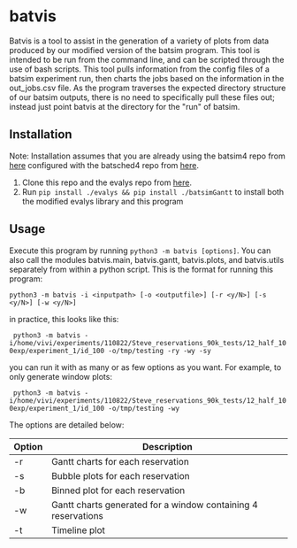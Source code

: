 # batvis
Batvis is a tool to assist in the generation of a variety of plots from data produced by our modified version of the batsim program. This tool is intended to be run from the command line, and can be scripted through the use of bash scripts. This tool pulls information from the config files of a batsim experiment run, then charts the jobs based on the information in the out_jobs.csv file. As the program traverses the expected directory structure of our batsim outputs, there is no need to specifically pull these files out; instead just point batvis at the directory for the "run" of batsim. 
## Installation
Note: Installation assumes that you are already using the batsim4 repo from [here]() configured with the batsched4 repo from [here]().

1. Clone this repo and the evalys repo from [here](https://gitlab.newmexicoconsortium.org/lanl-ccu/evalys). 
2. Run `pip install ./evalys && pip install ./batsimGantt` to install both the modified evalys library and this program

## Usage
Execute this program by running `python3 -m batvis [options]`. You can also call the modules batvis.main, batvis.gantt, batvis.plots, and batvis.utils separately from within a python script. This is the format for running this program:

``` python3 -m batvis -i <inputpath> [-o <outputfile>] [-r <y/N>] [-s <y/N>] [-w <y/N>] ```

in practice, this looks like this:

``` python3 -m batvis -i/home/vivi/experiments/110822/Steve_reservations_90k_tests/12_half_100exp/experiment_1/id_100 -o/tmp/testing -ry -wy -sy```

you can run it with as many or as few options as you want. For example, to only generate window plots:

``` python3 -m batvis -i/home/vivi/experiments/110822/Steve_reservations_90k_tests/12_half_100exp/experiment_1/id_100 -o/tmp/testing -wy```

The options are detailed below:

| Option | Description                                                   |
|--------|---------------------------------------------------------------|
| -r     | Gantt charts for each reservation                             |
| -s     | Bubble plots for each reservation                             |
| -b     | Binned plot for each reservation                              |
| -w     | Gantt charts generated for a window containing 4 reservations |
| -t     | Timeline plot                                                 |
